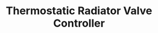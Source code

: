 ---
date_added: 2020-11-17
vendor: Moes
model: HY368-ZB
title: Thermostatic Radiator Valve Controller
zigbeemodel: ['TS0601']
category: hvac
supports: temperature, thermostat, battery
mlink: https://www.moeshouse.com/
link: https://www.aliexpress.com/item/4001065119510.html
link2: https://www.banggood.com/Moeshouse-Tuya-ZigBee3_0-Smart-Radiator-Actuator-Programmable-Thermostatic-Radiator-Valve-Temperature-Controller-Voice-Control-via-Alexa-p-1741050.html
link3: https://www.gearbest.com/smart-home-controls/pp_009269115611.html
compatible: [z2m,iob,deconz,zha]
z2m: TS0601_thermostat
deconz: 3110
---